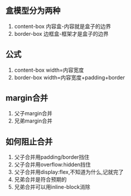 ## 盒模型分为两种

1. content-box 内容盒-内容就是盒子的边界
2. border-box 边框盒-框架才是盒子的边界

## 公式

1. content-box width=内容宽度
2. border-box width=内容宽度+padding+border

## margin合并

1. 父子margin合并
2. 兄弟margin合并

## 如何阻止合并

1. 父子合并用padding/border挡住
2. 父子合并用overflow:hidden挡住
3. 父子合并用display:flex,不知道为什么,记就完了
4. 兄弟合并是符合预期的
5. 兄弟合并可以用inline-block消除
